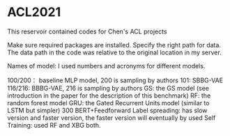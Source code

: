 # ACL2021
This reservoir contained codes for Chen's ACL projects

Make sure required packages are installed. 
Specify the right path for data. The data path in the code was relative to the original location in my server. 

Names of model:
I used numbers and acronyms for different models.

100/200： baseline MLP model, 200 is sampling by authors
101: SBBG-VAE
116/216: BBBG-VAE, 216 is sampling by authors
GS: the GS model (see introduction in the paper for the description of this benchmark)
RF: the random forest model
GRU: the Gated Recurrent Units model (similar to LSTM but simpler)
300 BERT+Feedforward
Label spreading: has slow version and faster version, the faster version will eventually by used
Self Training: used RF and XBG both. 

